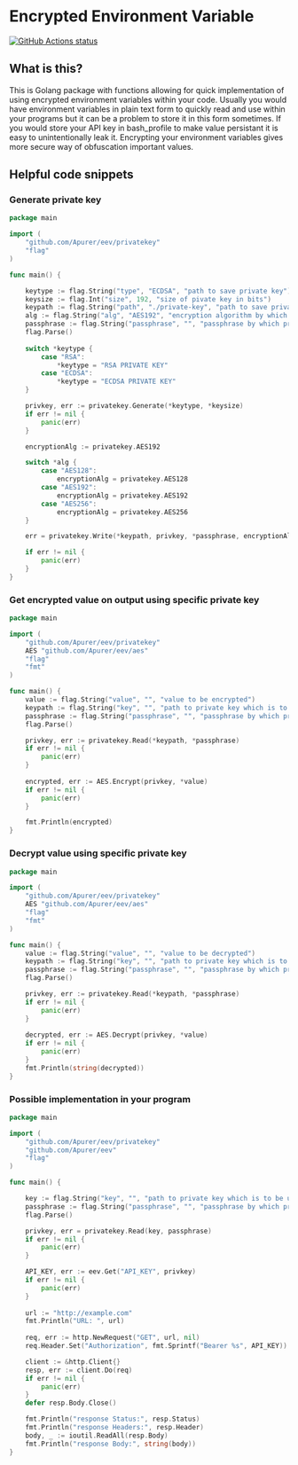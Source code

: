 # Encrypted Environment Variable
<a href="https://github.com/apurer/eev/actions"><img alt="GitHub Actions status" src="https://github.com/apurer/eev/workflows/Go/badge.svg"></a>

## What is this?
This is Golang package with functions allowing for quick implementation of using encrypted environment variables within your code.
Usually you would have environment variables in plain text form to quickly read and use within your programs but it can be a problem to store it in this form sometimes.
If you would store your API key in bash_profile to make value persistant it is easy to unintentionally leak it.
Encrypting your environment variables gives more secure way of obfuscation important values.

## Helpful code snippets

### Generate private key

```go
package main

import (
	"github.com/Apurer/eev/privatekey"
	"flag"
)

func main() {

	keytype := flag.String("type", "ECDSA", "path to save private key")
	keysize := flag.Int("size", 192, "size of pivate key in bits")
	keypath := flag.String("path", "./private-key", "path to save private key")
	alg := flag.String("alg", "AES192", "encryption algorithm by which private key is encrypted")
	passphrase := flag.String("passphrase", "", "passphrase by which private key is encrypted")
	flag.Parse()
		
	switch *keytype {
		case "RSA":
			*keytype = "RSA PRIVATE KEY"
		case "ECDSA":
			*keytype = "ECDSA PRIVATE KEY"
	}

	privkey, err := privatekey.Generate(*keytype, *keysize)
	if err != nil {
		panic(err)
	}

	encryptionAlg := privatekey.AES192

	switch *alg {
		case "AES128":
			encryptionAlg = privatekey.AES128
		case "AES192":
			encryptionAlg = privatekey.AES192
		case "AES256":
			encryptionAlg = privatekey.AES256
	}

	err = privatekey.Write(*keypath, privkey, *passphrase, encryptionAlg)

	if err != nil {
		panic(err)
	}
}
```
### Get encrypted value on output using specific private key

```go
package main

import (
	"github.com/Apurer/eev/privatekey"
	AES "github.com/Apurer/eev/aes"
	"flag"
	"fmt"
)

func main() {
	value := flag.String("value", "", "value to be encrypted")
	keypath := flag.String("key", "", "path to private key which is to be used for encryption of value")
	passphrase := flag.String("passphrase", "", "passphrase by which private key is encrypted")
	flag.Parse()

	privkey, err := privatekey.Read(*keypath, *passphrase)
	if err != nil {
		panic(err)
	}
	
	encrypted, err := AES.Encrypt(privkey, *value)
	if err != nil {
		panic(err)
	}

	fmt.Println(encrypted)
}
```
### Decrypt value using specific private key

```go
package main

import (
	"github.com/Apurer/eev/privatekey"
	AES "github.com/Apurer/eev/aes"
	"flag"
	"fmt"
)

func main() {
	value := flag.String("value", "", "value to be decrypted")
	keypath := flag.String("key", "", "path to private key which is to be used for decryption of value")
	passphrase := flag.String("passphrase", "", "passphrase by which private key is decrypted")
	flag.Parse()

	privkey, err := privatekey.Read(*keypath, *passphrase)
	if err != nil {
		panic(err)
	}
	
	decrypted, err := AES.Decrypt(privkey, *value)
	if err != nil {
		panic(err)
	}
	fmt.Println(string(decrypted))
}
```
### Possible implementation in your program

```go
package main

import (
	"github.com/Apurer/eev/privatekey"
	"github.com/Apurer/eev"
	"flag"
)

func main() {

	key := flag.String("key", "", "path to private key which is to be used for dencryption of environment variable")
	passphrase := flag.String("passphrase", "", "passphrase by which private key is encrypted")
	flag.Parse()

	privkey, err = privatekey.Read(key, passphrase)
	if err != nil {
		panic(err)
	}

	API_KEY, err := eev.Get("API_KEY", privkey)
	if err != nil {
		panic(err)
	}
	
    url := "http://example.com"
	fmt.Println("URL: ", url)
	
    req, err := http.NewRequest("GET", url, nil)
    req.Header.Set("Authorization", fmt.Sprintf("Bearer %s", API_KEY))

    client := &http.Client{}
    resp, err := client.Do(req)
    if err != nil {
        panic(err)
    }
    defer resp.Body.Close()

    fmt.Println("response Status:", resp.Status)
    fmt.Println("response Headers:", resp.Header)
    body, _ := ioutil.ReadAll(resp.Body)
    fmt.Println("response Body:", string(body))
}
```
